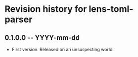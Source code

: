 # Revision history for lens-toml-parser

## 0.1.0.0  -- YYYY-mm-dd

* First version. Released on an unsuspecting world.
